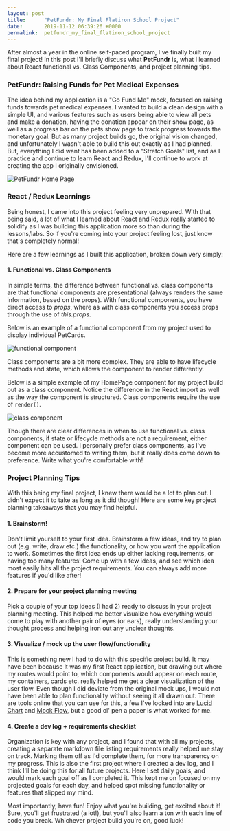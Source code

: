 ```yaml
---
layout: post
title:      "PetFundr: My Final Flatiron School Project"
date:       2019-11-12 06:39:26 +0000
permalink:  petfundr_my_final_flatiron_school_project
---
```



After almost a year in the online self-paced program, I've finally built my final project! In this post I'll briefly discuss what **PetFundr** is, what I learned about React functional vs. Class Components, and project planning tips.

### PetFundr: Raising Funds for Pet Medical Expenses
The idea behind my application is a "Go Fund Me" mock, focused on raising funds towards pet medical expenses. I wanted to build a clean design with a simple UI, and various features such as users being able to view all pets and make a donation, having the donation appear on their show page, as well as a progress bar on the pets show page to track progress towards the monetary goal. But as many project builds go, the original vision changed, and unfortunately I wasn't able to build this out exactly as I had planned. But, everything I did want has been added to a "Stretch Goals" list, and as I practice and continue to learn React and Redux, I'll continue to work at creating the app I originally envisioned. 

![PetFundr Home Page](https://i.imgur.com/mFxgZtL.png)

### React / Redux Learnings
Being honest, I came into this project feeling very unprepared. With that being said, a lot of what I learned about React and Redux really started to solidify as I was building this application more so than during the lessons/labs. So if you're coming into your project feeling lost, just know that's completely normal!

Here are a few learnings as I built this application, broken down very simply: 

#### 1. Functional vs. Class Components
In simple terms, the difference between functional vs. class components are that functional components are presentational (always renders the same information, based on the props). With functional components, you have direct access to *props*, where as with class components you access props through the use of *this.props*.

Below is an example of a functional component from my project used to display individual PetCards.

![functional component](https://i.imgur.com/mdEyKVz.png)


Class components are a bit more complex. They are able to have lifecycle methods and state, which allows the component to render differently.   

Below is a simple example of my HomePage component for my project build out as a class component. Notice the difference in the React import as well as the way the component is structured. Class components require the use of ```render()```.

![class component](https://i.imgur.com/kGXgydg.png)


Though there are clear differences in when to use functional vs. class components, if state or lifecycle methods are not a requirement, either component can be used. I personally prefer class components, as I've become more accustomed to writing them, but it really does come down to preference. Write what you're comfortable with! 

### Project Planning Tips
With this being my final project, I knew there would be a lot to plan out. I didn't expect it to take as long as it did though! Here are some key project planning takeaways that you may find helpful. 

#### 1. Brainstorm!
Don't limit yourself to your first idea. Brainstorm a few ideas, and try to plan out (e.g. write, draw etc.) the functionality, or how you want the application to work. Sometimes the first idea ends up either lacking requirements, or having too many features! Come up with a few ideas, and see which idea most easily hits all the project requirements. You can always add more features if you'd like after! 

#### 2. Prepare for your project planning meeting
Pick a couple of your top ideas (I had 2) ready to discuss in your project planning meeting. This helped me better visualize how everything would come to play with another pair of eyes (or ears), really understanding your thought process and helping iron out any unclear thoughts. 

#### 3. Visualize / mock up the user flow/functionality
This is something new I had to do with this specific project build. It may have been because it was my first React application, but drawing out where my routes would point to, which components would appear on each route, my containers, cards etc. really helped me get a clear visualization of the user flow. Even though I did deviate from the original mock ups, I would not have been able to plan functionality without seeing it all drawn out. There are tools online that you can use for this, a few I've looked into are [Lucid Chart](https://www.lucidchart.com) and [Mock Flow](https://www.mockflow.com/), but a good ol' pen a paper is what worked for me. 

#### 4. Create a dev log + requirements checklist
Organization is key with any project, and I found that with all my projects, creating a separate markdown file listing requirements really helped me stay on track. Marking them off as I'd complete them, for more transparency on my progress. This is also the first project where I created a dev log, and I think I'll be doing this for all future projects. Here I set daily goals, and would mark each goal off as I completed it. This kept me on focused on my projected goals for each day, and helped spot missing functionality or features that slipped my mind.


Most importantly, have fun! Enjoy what you're building, get excited about it! Sure, you'll get frustrated (a lot!), but you'll also learn a ton with each line of code you break. Whichever project build you're on, good luck!










